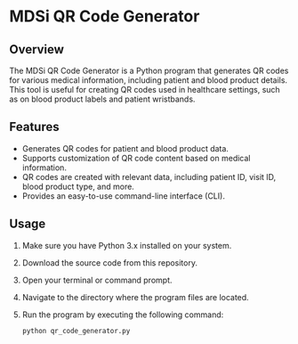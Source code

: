 # MDSi QR Code Generator

## Overview

The MDSi QR Code Generator is a Python program that generates QR codes for various medical information, including patient and blood product details. This tool is useful for creating QR codes used in healthcare settings, such as on blood product labels and patient wristbands. 

## Features

- Generates QR codes for patient and blood product data.
- Supports customization of QR code content based on medical information.
- QR codes are created with relevant data, including patient ID, visit ID, blood product type, and more.
- Provides an easy-to-use command-line interface (CLI).

## Usage

1. Make sure you have Python 3.x installed on your system.
2. Download the source code from this repository.
3. Open your terminal or command prompt.
4. Navigate to the directory where the program files are located.
5. Run the program by executing the following command:

   ```bash
   python qr_code_generator.py
